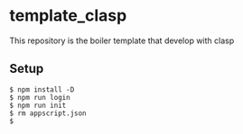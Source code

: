 # template_clasp
This repository is the boiler template that develop with clasp

## Setup

```
$ npm install -D
$ npm run login
$ npm run init
$ rm appscript.json
$ 
```